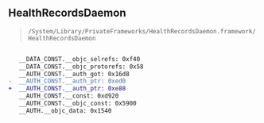 ## HealthRecordsDaemon

> `/System/Library/PrivateFrameworks/HealthRecordsDaemon.framework/HealthRecordsDaemon`

```diff

   __DATA_CONST.__objc_selrefs: 0xf40
   __DATA_CONST.__objc_protorefs: 0x58
   __AUTH_CONST.__auth_got: 0x16d8
-  __AUTH_CONST.__auth_ptr: 0xed0
+  __AUTH_CONST.__auth_ptr: 0xe88
   __AUTH_CONST.__const: 0xd920
   __AUTH_CONST.__objc_const: 0x5900
   __AUTH.__objc_data: 0x1540

```
